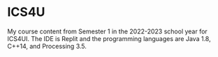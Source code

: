 # ICS4U

My course content from Semester 1 in the 2022-2023 school year for ICS4UI. The IDE is Replit and the programming languages are Java 1.8, C++14, and Processing 3.5.
